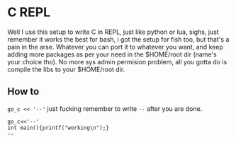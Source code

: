 # C REPL
Well I use this setup to write C in REPL, just like python or lua, sighs, just remember it works the best for bash, i got the setup for fish too, but that's a pain in the arse. Whatever you can port it to whatever you want, and keep adding more packages as per your need in the $HOME/root dir (name's your choice tho). No more sys admin permision problem, all you gotta do is compile the libs to your $HOME/root dir.

## How to
`go_c << '--'`
just fucking remember to write `--` after you are done.

```
go_c<<'--'
int main(){printf("working\n");}
--
```
